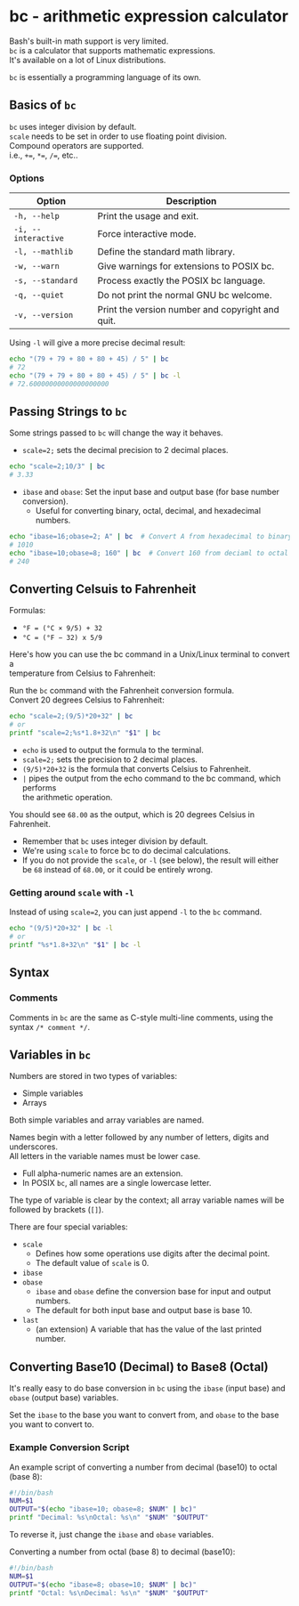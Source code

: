 # bc - arithmetic expression calculator  

Bash's built-in math support is very limited.  
`bc` is a calculator that supports mathematic expressions.  
It's available on a lot of Linux distributions.  

`bc` is essentially a programming language of its own. 

## Basics of `bc`

`bc` uses integer division by default.  
`scale` needs to be set in order to use floating point division.  
Compound operators are supported.  
i.e., `+=`, `*=`, `/=`, etc.. 


### Options  

| Option              | Description                                      |
| ------------------- | ------------------------------------------------ |
| `-h, --help`        | Print the usage and exit.                        |
| `-i, --interactive` | Force interactive mode.                          |
| `-l, --mathlib`     | Define the standard math library.                |
| `-w, --warn`        | Give warnings for extensions to POSIX bc.        |
| `-s, --standard`    | Process exactly the POSIX bc language.           |
| `-q, --quiet`       | Do not print the normal GNU bc welcome.          |
| `-v, --version`     | Print the version number and copyright and quit. |

Using `-l` will give a more precise decimal result:  
```bash
echo "(79 + 79 + 80 + 80 + 45) / 5" | bc
# 72
echo "(79 + 79 + 80 + 80 + 45) / 5" | bc -l
# 72.60000000000000000000
```

## Passing Strings to `bc`
Some strings passed to `bc` will change the way it behaves.  

* `scale=2;` sets the decimal precision to 2 decimal places.  
```bash
echo "scale=2;10/3" | bc
# 3.33
```

* `ibase` and `obase`: Set the input base and output base (for base number conversion).  
    * Useful for converting binary, octal, decimal, and hexadecimal numbers.  
```bash
echo "ibase=16;obase=2; A" | bc  # Convert A from hexadecimal to binary
# 1010
echo "ibase=10;obase=8; 160" | bc  # Convert 160 from deciaml to octal
# 240
```


## Converting Celsuis to Fahrenheit  

Formulas:  

* `°F = (°C × 9/5) + 32`
* `°C = (°F − 32) x 5/9`

Here's how you can use the bc command in a Unix/Linux terminal to convert a  
temperature from Celsius to Fahrenheit:  

Run the `bc` command with the Fahrenheit conversion formula.  
Convert 20 degrees Celsius to Fahrenheit:  
```bash  
echo "scale=2;(9/5)*20+32" | bc  
# or  
printf "scale=2;%s*1.8+32\n" "$1" | bc  
```

* `echo` is used to output the formula to the terminal.  
* `scale=2;` sets the precision to 2 decimal places.  
* `(9/5)*20+32` is the formula that converts Celsius to Fahrenheit.  
* `|` pipes the output from the echo command to the bc command, which performs  
  the arithmetic operation.  

You should see `68.00` as the output, which is 20 degrees Celsius in Fahrenheit.  

* Remember that `bc` uses integer division by default.  
* We're using `scale` to force bc to do decimal calculations.  
* If you do not provide the `scale`, or `-l` (see below), the result will either  
  be `68` instead of `68.00`, or it could be entirely wrong.  

### Getting around `scale` with `-l`
Instead of using `scale=2`, you can just append `-l` to the `bc` command.  
```bash  
echo "(9/5)*20+32" | bc -l  
# or  
printf "%s*1.8+32\n" "$1" | bc -l  
```


## Syntax

### Comments
Comments in `bc` are the same as C-style multi-line comments, using 
the syntax `/* comment */`. 


## Variables in `bc`
Numbers are stored in two types of variables:

* Simple variables  
* Arrays  

Both simple variables and array variables are named.  
 
Names begin with a letter followed by any number of letters, digits and underscores.  
All letters in the variable names must be lower case.  

* Full alpha-numeric names are an extension. 
* In POSIX `bc`, all names are a single lowercase letter. 

The type of variable is clear by the context; all array variable names will be 
followed by brackets (`[]`).  

There are four special variables:  

* `scale` 
    * Defines how some operations use digits after the decimal point.  
    * The default value of `scale` is 0. 
* `ibase`
* `obase`
    * `ibase` and `obase` define the conversion base for input and output numbers.  
    * The default for both input base and output base is base 10.  
* `last`  
    * (an extension) A variable that has the value of the last printed number.  

## Converting Base10 (Decimal) to Base8 (Octal)  

It's really easy to do base conversion in `bc` using the `ibase` (input base) and
`obase` (output base) variables.

Set the `ibase` to the base you want to convert from, and `obase` to the base you
want to convert to.

### Example Conversion Script

An example script of converting a number from decimal (base10) to octal (base 8):  
```bash
#!/bin/bash
NUM=$1
OUTPUT="$(echo "ibase=10; obase=8; $NUM" | bc)"
printf "Decimal: %s\nOctal: %s\n" "$NUM" "$OUTPUT"
```

To reverse it, just change the `ibase` and `obase` variables.

Converting a number from octal (base 8) to decimal (base10):
```bash
#!/bin/bash
NUM=$1
OUTPUT="$(echo "ibase=8; obase=10; $NUM" | bc)"
printf "Octal: %s\nDecimal: %s\n" "$NUM" "$OUTPUT"
```


